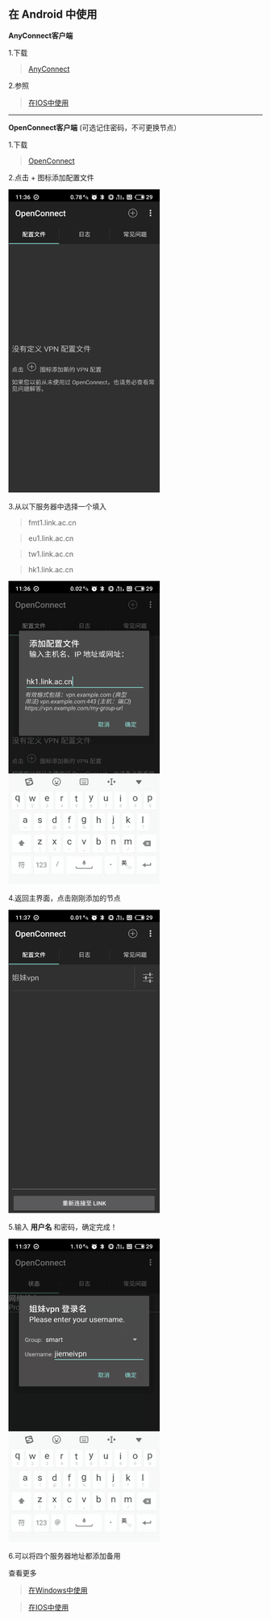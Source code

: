 ## 在 Android 中使用
**AnyConnect客户端**

1.下载 

> [AnyConnect](https://storage.monocloud.co/client/AnyConnect/AnyConnect.apk) 

2.参照 

> [在IOS中使用](https://github.com/1874yin/monocloud-usage/blob/master/README.md#%E5%9C%A8-ios-%E4%B8%AD%E4%BD%BF%E7%94%A8)
- - -
**OpenConnect客户端** (可选记住密码，不可更换节点）

1.下载 

> [OpenConnect](https://static.monocloud.co/client/anyconnect/app.openconnect.apk) 

2.点击 + 图标添加配置文件

<img src="../pics/openconnect/home.png" width="300" height="600">

3.从以下服务器中选择一个填入

> fmt1.link.ac.cn

> eu1.link.ac.cn 

> tw1.link.ac.cn 

> hk1.link.ac.cn

<img src="../pics/openconnect/addServer.jpg" width="300" height="600">

4.返回主界面，点击刚刚添加的节点

<img src="../pics/openconnect/list.png" width="300" height="600">

5.输入 **用户名** 和密码，确定完成！

<img src="../pics/openconnect/auth.jpg" width="300" height="600">

6.可以将四个服务器地址都添加备用

查看更多
> [在Windows中使用](https://github.com/1874yin/monocloud-usage/blob/master/notes/1.%E5%9C%A8Windows%E4%B8%AD%E4%BD%BF%E7%94%A8.md)

> [在IOS中使用](https://github.com/1874yin/monocloud-usage/blob/master/notes/2.%E5%9C%A8IOS%E4%B8%AD%E4%BD%BF%E7%94%A8.md )
